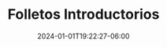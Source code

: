 ---
weight: 300
title: "Folletos Introductorios"
description: "Folletos con ejercicios introductorios"
icon: "folder"
date: "2024-01-01T19:22:27-06:00"
lastmod: "2024-01-01T19:22:27-06:00"
draft: false
toc: true
---